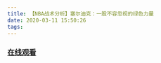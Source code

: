 ```yaml
---
title: 【NBA战术分析】塞尔迪克：一股不容忽视的绿色力量
date: 2020-03-11 15:50:26
tags:
---
```


### <a href="https://www.weibo.com/tv/v/Iy7kZ23XP?fid=1034:4481311281446918" target="_blank">在线观看</a>
